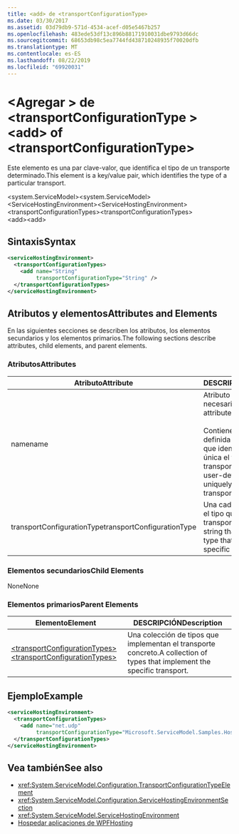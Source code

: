 ```yaml
---
title: <add> de <transportConfigurationType>
ms.date: 03/30/2017
ms.assetid: 03d79db9-571d-4534-acef-d05e5467b257
ms.openlocfilehash: 483ede53df13c896b88171910031dbe9793d66dc
ms.sourcegitcommit: 68653db98c5ea7744fd438710248935f70020dfb
ms.translationtype: MT
ms.contentlocale: es-ES
ms.lasthandoff: 08/22/2019
ms.locfileid: "69920031"
---
```

# <a name="add-of-transportconfigurationtype"></a><span data-ttu-id="bf4ba-102">\<Agregar > de \<transportConfigurationType ></span><span class="sxs-lookup"><span data-stu-id="bf4ba-102">\<add> of \<transportConfigurationType></span></span>
<span data-ttu-id="bf4ba-103">Este elemento es una par clave-valor, que identifica el tipo de un transporte determinado.</span><span class="sxs-lookup"><span data-stu-id="bf4ba-103">This element is a key/value pair, which identifies the type of a particular transport.</span></span>  
  
 <span data-ttu-id="bf4ba-104">\<system.ServiceModel></span><span class="sxs-lookup"><span data-stu-id="bf4ba-104">\<system.ServiceModel></span></span>  
<span data-ttu-id="bf4ba-105">\<ServiceHostingEnvironment></span><span class="sxs-lookup"><span data-stu-id="bf4ba-105">\<ServiceHostingEnvironment></span></span>  
<span data-ttu-id="bf4ba-106">\<transportConfigurationTypes></span><span class="sxs-lookup"><span data-stu-id="bf4ba-106">\<transportConfigurationTypes></span></span>  
<span data-ttu-id="bf4ba-107">\<add></span><span class="sxs-lookup"><span data-stu-id="bf4ba-107">\<add></span></span>  
  
## <a name="syntax"></a><span data-ttu-id="bf4ba-108">Sintaxis</span><span class="sxs-lookup"><span data-stu-id="bf4ba-108">Syntax</span></span>  
  
```xml  
<serviceHostingEnvironment>
  <transportConfigurationTypes>
    <add name="String"
         transportConfigurationType="String" />
  </transportConfigurationTypes>
</serviceHostingEnvironment>
```  
  
## <a name="attributes-and-elements"></a><span data-ttu-id="bf4ba-109">Atributos y elementos</span><span class="sxs-lookup"><span data-stu-id="bf4ba-109">Attributes and Elements</span></span>  
 <span data-ttu-id="bf4ba-110">En las siguientes secciones se describen los atributos, los elementos secundarios y los elementos primarios.</span><span class="sxs-lookup"><span data-stu-id="bf4ba-110">The following sections describe attributes, child elements, and parent elements.</span></span>  
  
### <a name="attributes"></a><span data-ttu-id="bf4ba-111">Atributos</span><span class="sxs-lookup"><span data-stu-id="bf4ba-111">Attributes</span></span>  
  
|<span data-ttu-id="bf4ba-112">Atributo</span><span class="sxs-lookup"><span data-stu-id="bf4ba-112">Attribute</span></span>|<span data-ttu-id="bf4ba-113">DESCRIPCIÓN</span><span class="sxs-lookup"><span data-stu-id="bf4ba-113">Description</span></span>|  
|---------------|-----------------|  
|<span data-ttu-id="bf4ba-114">name</span><span class="sxs-lookup"><span data-stu-id="bf4ba-114">name</span></span>|<span data-ttu-id="bf4ba-115">Atributo de cadena necesario.</span><span class="sxs-lookup"><span data-stu-id="bf4ba-115">Required String attribute.</span></span><br /><br /> <span data-ttu-id="bf4ba-116">Contiene una clave definida por el usuario que identifica de forma única el tipo de transporte.</span><span class="sxs-lookup"><span data-stu-id="bf4ba-116">Contains a user-defined key that uniquely identifies the transport type.</span></span>|  
|<span data-ttu-id="bf4ba-117">transportConfigurationType</span><span class="sxs-lookup"><span data-stu-id="bf4ba-117">transportConfigurationType</span></span>|<span data-ttu-id="bf4ba-118">Una cadena que contiene el tipo que implementa el transporte concreto.</span><span class="sxs-lookup"><span data-stu-id="bf4ba-118">A string that contains the type that implements the specific transport.</span></span>|  
  
### <a name="child-elements"></a><span data-ttu-id="bf4ba-119">Elementos secundarios</span><span class="sxs-lookup"><span data-stu-id="bf4ba-119">Child Elements</span></span>  
 <span data-ttu-id="bf4ba-120">None</span><span class="sxs-lookup"><span data-stu-id="bf4ba-120">None</span></span>  
  
### <a name="parent-elements"></a><span data-ttu-id="bf4ba-121">Elementos primarios</span><span class="sxs-lookup"><span data-stu-id="bf4ba-121">Parent Elements</span></span>  
  
|<span data-ttu-id="bf4ba-122">Elemento</span><span class="sxs-lookup"><span data-stu-id="bf4ba-122">Element</span></span>|<span data-ttu-id="bf4ba-123">DESCRIPCIÓN</span><span class="sxs-lookup"><span data-stu-id="bf4ba-123">Description</span></span>|  
|-------------|-----------------|  
|[<span data-ttu-id="bf4ba-124">\<transportConfigurationTypes></span><span class="sxs-lookup"><span data-stu-id="bf4ba-124">\<transportConfigurationTypes></span></span>](transportconfigurationtypes.md)|<span data-ttu-id="bf4ba-125">Una colección de tipos que implementan el transporte concreto.</span><span class="sxs-lookup"><span data-stu-id="bf4ba-125">A collection of types that implement the specific transport.</span></span>|  
  
## <a name="example"></a><span data-ttu-id="bf4ba-126">Ejemplo</span><span class="sxs-lookup"><span data-stu-id="bf4ba-126">Example</span></span>  
  
```xml  
<serviceHostingEnvironment>
  <transportConfigurationTypes>
    <add name="net.udp"
         transportConfigurationType="Microsoft.ServiceModel.Samples.Hosting.HostedUdpTransportConfiguration, UdpActivation, Version=1.0.0.0, Culture=neutral, PublicKeyToken=6fa904d2da1848d6" />
  </transportConfigurationTypes>
</serviceHostingEnvironment>
```  
  
## <a name="see-also"></a><span data-ttu-id="bf4ba-127">Vea también</span><span class="sxs-lookup"><span data-stu-id="bf4ba-127">See also</span></span>

- <xref:System.ServiceModel.Configuration.TransportConfigurationTypeElement>
- <xref:System.ServiceModel.Configuration.ServiceHostingEnvironmentSection>
- <xref:System.ServiceModel.ServiceHostingEnvironment>
- [<span data-ttu-id="bf4ba-128">Hospedar aplicaciones de WPF</span><span class="sxs-lookup"><span data-stu-id="bf4ba-128">Hosting</span></span>](../../../wcf/feature-details/hosting.md)
